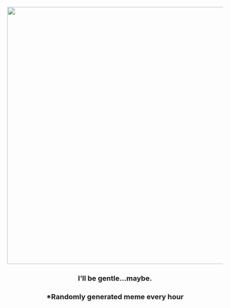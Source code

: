 <p align="center">
        <img src="https://i.redd.it/s54dnj1t8zg91.jpg" width="600" height="600">
        </p>
        <h3 align="center">I’ll be gentle…maybe.</h3>
        <h3 align="center">*Randomly generated meme every hour</h3>
    